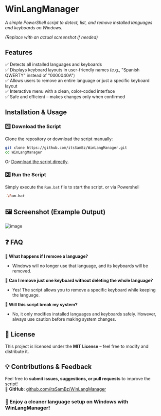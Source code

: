 # WinLangManager

*A simple PowerShell script to detect, list, and remove installed languages and keyboards on Windows.*

&#x20;*(Replace with an actual screenshot if needed)*

## Features

✅ Detects all installed languages and keyboards\
✅ Displays keyboard layouts in user-friendly names (e.g., "Spanish QWERTY" instead of "0000040A")\
✅ Allows users to remove an entire language or just a specific keyboard layout\
✅ Interactive menu with a clean, color-coded interface\
✅ Safe and efficient – makes changes only when confirmed

## Installation & Usage

### 1️⃣ Download the Script

Clone the repository or download the script manually:

```bash
git clone https://github.com/itsSamBz/WinLangManager.git
cd WinLangManager
```

Or [Download the script directly](https://github.com/itsSamBz/WinLangManager/archive/refs/heads/main.zip).

### 2️⃣ Run the Script

Simply execute the `Run.bat` file to start the script.
or via Powershell

```bash
.\Run.bat
```

## 🖼️ Screenshot (Example Output)
![image](https://github.com/user-attachments/assets/3ef73092-829d-4cff-9cac-c70bf46a1ab7)

## ❓ FAQ

**🔹 What happens if I remove a language?**

- Windows will no longer use that language, and its keyboards will be removed.

**🔹 Can I remove just one keyboard without deleting the whole language?**

- Yes! The script allows you to remove a specific keyboard while keeping the language.

**🔹 Will this script break my system?**

- No, it only modifies installed languages and keyboards safely. However, always use caution before making system changes.

## 📜 License

This project is licensed under the **MIT License** – feel free to modify and distribute it.

## 💡 Contributions & Feedback

Feel free to **submit issues, suggestions, or pull requests** to improve the script!\
🔗 **GitHub:** [github.com/itsSamBz/WinLangManager](https://github.com/itsSamBz/WinLangManager)

### 🚀 Enjoy a cleaner language setup on Windows with WinLangManager!

